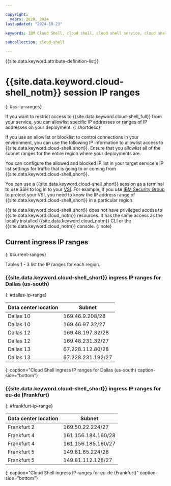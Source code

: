 ```yaml
---

copyright:
  years: 2020, 2024
lastupdated: "2024-10-23"

keywords: IBM Cloud Shell, cloud shell, cloud shell service, cloud shell ip addresses, cloud shell allowlist, cloud shell blocklist

subcollection: cloud-shell

---
```


{{site.data.keyword.attribute-definition-list}}

# {{site.data.keyword.cloud-shell_notm}} session IP ranges
{: #cs-ip-ranges}

If you want to restrict access to {{site.data.keyword.cloud-shell_full}} from your service, you can allowlist specific IP addresses or ranges of IP addresses on your deployment.
{: shortdesc}

If you use an allowlist or blocklist to control connections in your environment, you can use the following IP information to allowlist access to {{site.data.keyword.cloud-shell_short}}. Ensure that you allowlist all of the subnet ranges for the entire region where your deployments are.

You can configure the allowed and blocked IP list in your target service's IP list settings for traffic that is going to or coming from {{site.data.keyword.cloud-shell_short}}.

You can use a {{site.data.keyword.cloud-shell_short}} session as a terminal to use SSH to log in to your [VSI](/docs/virtual-servers?topic=virtual-servers-about-virtual-servers). For example, if you use [IBM Security Group](/docs/security-groups?topic=security-groups-about-ibm-security-groups) to protect your VSI, you need to know the IP address range of {{site.data.keyword.cloud-shell_short}} in a particular region.

{{site.data.keyword.cloud-shell_short}} does not have privileged access to {{site.data.keyword.cloud_notm}} resources. It has the same access as the locally installed {{site.data.keyword.cloud_notm}} CLI or the {{site.data.keyword.cloud_notm}} console.
{: note}


## Current ingress IP ranges
{: #current-ranges}

Tables 1 - 3 list the IP ranges for each region.


### {{site.data.keyword.cloud-shell_short}} ingress IP ranges for Dallas (us-south)
{: #dallas-ip-range}

Data center location | Subnet
-- | --
| Dallas 10 | 169.46.9.208/28 |
| Dallas 10 | 169.46.97.32/27 |
| Dallas 12 | 169.48.197.32/28 |
| Dallas 12 |	169.48.231.32/27 |
| Dallas 13 |	67.228.112.80/28 |
| Dallas 13 |	67.228.231.192/27 |
{: caption="Cloud Shell ingress IP ranges for Dallas (us-south) caption-side="bottom"}

### {{site.data.keyword.cloud-shell_short}} ingress IP ranges for eu-de (Frankfurt)
{: #frankfurt-ip-range}

Data center location | Subnet
-- | --
| Frankfurt 2 | 169.50.22.224/27 |
| Frankfurt 4 | 161.156.184.160/28 |
| Frankfurt 4 | 161.156.185.160/27|
| Frankfurt 5 | 149.81.65.224/28 |
| Frankfurt 5 | 149.81.112.128/27 |
{: caption="Cloud Shell ingress IP ranges for eu-de (Frankfurt)" caption-side="bottom"}
